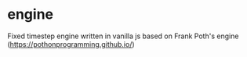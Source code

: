 # engine
Fixed timestep engine written in vanilla js based on Frank Poth's engine (https://pothonprogramming.github.io/)
